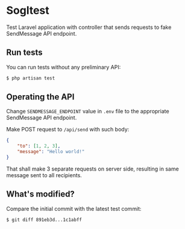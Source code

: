 # Sogltest

Test Laravel application with controller that sends requests to fake SendMessage API endpoint.

## Run tests

You can run tests without any preliminary API:
```sh
$ php artisan test
```

## Operating the API

Change `SENDMESSAGE_ENDPOINT` value in `.env` file to the appropriate SendMessage API endpoint.

Make POST request to `/api/send` with such body:
```json
{
    "to": [1, 2, 3],
    "message": "Hello world!"
}
```

That shall make 3 separate requests on server side, resulting in same message sent to all recipients.

## What's modified?

Compare the initial commit with the latest test commit:
```sh
$ git diff 891eb3d...1c1abff
```
